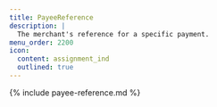 ```yaml
---
title: PayeeReference
description: |
  The merchant's reference for a specific payment.
menu_order: 2200
icon:
  content: assignment_ind
  outlined: true
---
```


{% include payee-reference.md %}
